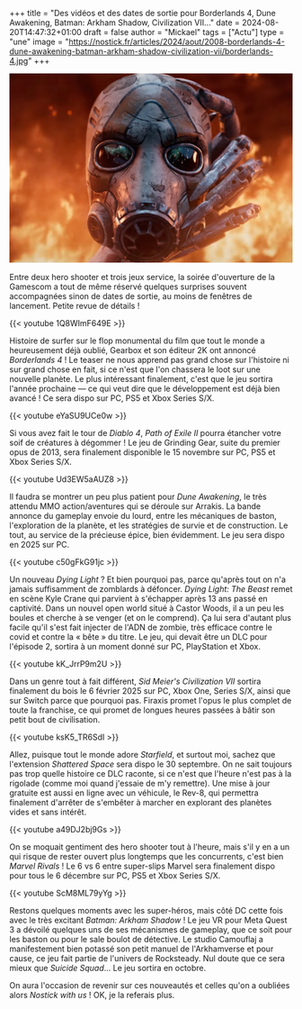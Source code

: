 +++
title = "Des vidéos et des dates de sortie pour Borderlands 4, Dune Awakening, Batman: Arkham Shadow, Civilization VII…"
date = 2024-08-20T14:47:32+01:00
draft = false
author = "Mickael"
tags = ["Actu"]
type = "une"
image = "https://nostick.fr/articles/2024/aout/2008-borderlands-4-dune-awakening-batman-arkham-shadow-civilization-vii/borderlands-4.jpg"
+++

![Borderlands 4](borderlands-4.jpg "")

Entre deux hero shooter et trois jeux service, la soirée d'ouverture de la Gamescom a tout de même réservé quelques surprises souvent accompagnées sinon de dates de sortie, au moins de fenêtres de lancement. Petite revue de détails !

{{< youtube 1Q8WImF649E >}} 

Histoire de surfer sur le flop monumental du film que tout le monde a heureusement déjà oublié, Gearbox et son éditeur 2K ont annoncé *Borderlands 4* ! Le teaser ne nous apprend pas grand chose sur l'histoire ni sur grand chose en fait, si ce n'est que l'on chassera le loot sur une nouvelle planète. Le plus intéressant finalement, c'est que le jeu sortira l'année prochaine — ce qui veut dire que le développement est déjà bien avancé ! Ce sera dispo sur PC, PS5 et Xbox Series S/X.

{{< youtube eYaSU9UCe0w >}} 

Si vous avez fait le tour de *Diablo 4*, *Path of Exile II* pourra étancher votre soif de créatures à dégommer ! Le jeu de Grinding Gear, suite du premier opus de 2013, sera finalement disponible le 15 novembre sur PC, PS5 et Xbox Series S/X.

{{< youtube Ud3EW5aAUZ8 >}} 

Il faudra se montrer un peu plus patient pour *Dune Awakening*, le très attendu MMO action/aventures qui se déroule sur Arrakis. La bande annonce du gameplay envoie du lourd, entre les mécaniques de baston, l'exploration de la planète, et les stratégies de survie et de construction. Le tout, au service de la précieuse épice, bien évidemment. Le jeu sera dispo en 2025 sur PC.

{{< youtube c50gFkG91jc >}} 

Un nouveau *Dying Light* ? Et bien pourquoi pas, parce qu'après tout on n'a jamais suffisamment de zomblards à défoncer. *Dying Light: The Beast* remet en scène Kyle Crane qui parvient à s'échapper après 13 ans passé en captivité. Dans un nouvel open world situé à Castor Woods, il a un peu les boules et cherche à se venger (et on le comprend). Ça lui sera d'autant plus facile qu'il s'est fait injecter de l'ADN de zombie, très efficace contre le covid et contre la « bête » du titre. Le jeu, qui devait être un DLC pour l'épisode 2, sortira à un moment donné sur PC, PlayStation et Xbox.

{{< youtube kK_JrrP9m2U >}} 

Dans un genre tout à fait différent, *Sid Meier's Civilization VII* sortira finalement du bois le 6 février 2025 sur PC, Xbox One, Series S/X, ainsi que sur Switch parce que pourquoi pas. Firaxis promet l'opus le plus complet de toute la franchise, ce qui promet de longues heures passées à bâtir son petit bout de civilisation.

{{< youtube ksK5_TR6SdI >}} 

Allez, puisque tout le monde adore *Starfield*, et surtout moi, sachez que l'extension *Shattered Space* sera dispo le 30 septembre. On ne sait toujours pas trop quelle histoire ce DLC raconte, si ce n'est que l'heure n'est pas à la rigolade (comme moi quand j'essaie de m'y remettre). Une mise à jour gratuite est aussi en ligne avec un véhicule, le Rev-8, qui permettra finalement d'arrêter de s'embêter à marcher en explorant des planètes vides et sans intérêt.

{{< youtube a49DJ2bj9Gs >}} 

On se moquait gentiment des hero shooter tout à l'heure, mais s'il y en a un qui risque de rester ouvert plus longtemps que les concurrents, c'est bien *Marvel Rivals* ! Le 6 vs 6 entre super-slips Marvel sera finalement dispo pour tous le 6 décembre sur PC, PS5 et Xbox Series S/X.

{{< youtube ScM8ML79yYg >}} 

Restons quelques moments avec les super-héros, mais côté DC cette fois avec le très excitant *Batman: Arkham Shadow* ! Le jeu VR pour Meta Quest 3 a dévoilé quelques uns de ses mécanismes de gameplay, que ce soit pour les baston ou pour le sale boulot de détective. Le studio Camouflaj a manifestement bien potassé son petit manuel de l'Arkhamverse et pour cause, ce jeu fait partie de l'univers de Rocksteady. Nul doute que ce sera mieux que *Suicide Squad*… Le jeu sortira en octobre.

On aura l'occasion de revenir sur ces nouveautés et celles qu'on a oubliées alors *Nostick with us* ! OK, je la referais plus.